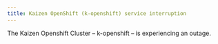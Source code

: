 ```yaml
---
title: Kaizen OpenShift (k-openshift) service interruption
---
```


The Kaizen Openshift Cluster – k-openshift – is experiencing an outage.
